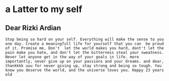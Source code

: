 # a Latter to my self

## Dear Rizki Ardian
``Stop being so hard on your self. Everything will make the sense to you one day. Create a meaningfull life for yourself that you can  be proud of it.
Promise me,
Don't  let the world makes you hard, dont't let the pain make you hate, and don't let the bitterness steal your sweatness.
Never let anyone get in the way of your goals in life.
more importantly, never give up on your passions and your dreams.
and dear,
thankkkk uuu for never giving up, stay strong and being so tough. You know you deserve the world, and the universe loves you.
Happy 23 years old ``

